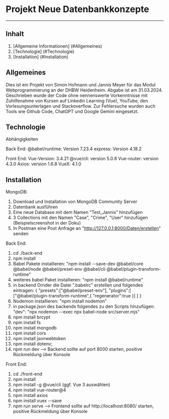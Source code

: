 # Projekt Neue Datenbankkonzepte
***
## Inhalt
1.  [Allgemeine Informationen] (#Allgemeines)
2.  [Technologie] (#Technologie)
3.  [Installation] (#Installation)


## Allgemeines
Dies ist ein Projekt von Simon Hofmann und Jannis Meyer für das Modul Webprogrammierung an der DHBW Heidenheim. Abgabe ist am 31.03.2024.
Geschrieben wurde der Code ohne nennenswerte Vorkenntnisse mit Zuhilfenahme von Kursen auf Linkedin Learning (Vue), YouTube, den Vorlesungsunterlagen und Stackoverflow.
Zur Fehlersuche wurden auch Tools wie Github Code, ChatGPT und Google Gemini eingesetzt.

## Technologie

Abhängigkeiten

Back End:
 @babel/runtime:  Version 7.23.4
 express: Version 4.18.2

Front End:
Vue-Version: 3.4.21
@vue/cli: version 5.0.8
Vue-router: version 4.3.0 
Axios: version 1.6.8
VueX: 4.1.0


 ## Installation

MongoDB:
 1) Download und Installation von MongoDB Community Server
 2) Datenbank ausführen
 3) Eine neue Database mit dem Namen "Test_Jannis" hinzufügen
 4) 3 Collections mit den Namen "Case", "Crime", "User" hinzufügen (Beispielscreenshot in der Doku)
 5) In Postman eine Post Anfrage an "http://127.0.0.1:8000/Daten/erstellen" senden

 Back End:
 1) cd ./back-end
 2) npm install
 3) Babel Pakete installieren: "npm install --save-dev @babel/core @babel/node @babel/preset-env @babel/cli @babel/plugin-transform-runtime"
 4) weiteres babel Paket installieren: "npm install @babel/runtime"
 5) in backend Ornder die Datei ".babelrc" erstellen und folgendes eintragen:
        {
        "presets":["@babel/preset-env"],
	       "plugins":[
	        ["@babel/plugin-transform-runtime",{
	            "regenerator":true
	        }]
	       ]
	  }
 6) Nodemon installieren: "npm install nodemon"
 7) in package.json des backends folgendes zu den Scripts hinzufügen:
     	"dev": "npx nodemon --exec npx babel-node src/server.mjs"
 8) npm install brcypt
 9) npm install fs
 10) npm install mongodb
 11) npm install cors
 12) npm install jsonwebtoken
 13) npm install dotenv;
 14) npm run dev
 --> Backend sollte auf port 8000 starten, positive Rückmeldung über Konsole

 Front End:
 1) cd ./front-end
 2) npm install
 3) npm install -g @vue/cli (ggf. Vue 3 auswählen)
 3) npm install vue-router@4
 4) npm install axios
 5) npm install vuex --save
 6) npm run serve
 --> Frontend sollte auf http://localhost:8080/ starten, positive Rückmeldung über Konsole

 
